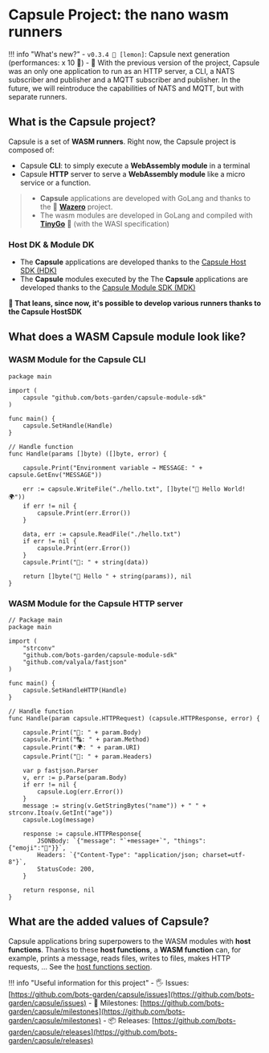 # Capsule Project: the nano wasm runners

!!! info "What's new?"
    - `v0.3.4 🍋 [lemon]`: Capsule next generation (performances: x 10 🚀)
    - 🤚 With the previous version of the project, Capsule was an only one application to run as an HTTP server, a CLI, a NATS subscriber and publisher and a MQTT subscriber and publisher. In the future, we will reintroduce the capabilities of NATS and MQTT, but with separate runners.

## What is the **Capsule** project?

Capsule is a set of **WASM runners**. Right now, the Capsule project is composed of:

- Capsule **CLI**: to simply execute a **WebAssembly module** in a terminal
- Capsule **HTTP** server to serve a **WebAssembly module** like a micro service or a function.

> - **Capsule** applications are developed with GoLang and thanks to the 💜 **[Wazero](https://github.com/tetratelabs/wazero)** project. 
> - The wasm modules are developed in GoLang and compiled with **[TinyGo](https://tinygo.org/)** 💜 (with the WASI specification)

### Host DK & Module DK

- The **Capsule** applications are developed thanks to the [Capsule Host SDK (HDK)](https://bots-garden.github.io/capsule-host-sdk/)
- The **Capsule** modules executed by the The **Capsule** applications are developed thanks to the [Capsule Module SDK (MDK)](https://bots-garden.github.io/capsule-module-sdk/)

**🎉 That leans, since now, it's possible to develop various runners thanks to the Capsule HostSDK**

## What does a **WASM Capsule module** look like?

### WASM Module for the Capsule CLI
```golang
package main

import (
	capsule "github.com/bots-garden/capsule-module-sdk"
)

func main() {
	capsule.SetHandle(Handle)
}

// Handle function
func Handle(params []byte) ([]byte, error) {

	capsule.Print("Environment variable → MESSAGE: " + capsule.GetEnv("MESSAGE"))

	err := capsule.WriteFile("./hello.txt", []byte("👋 Hello World! 🌍"))
	if err != nil {
		capsule.Print(err.Error())
	}

	data, err := capsule.ReadFile("./hello.txt")
	if err != nil {
		capsule.Print(err.Error())
	}
	capsule.Print("📝: " + string(data))
	
	return []byte("👋 Hello " + string(params)), nil
}

```

### WASM Module for the Capsule HTTP server
```golang
// Package main
package main

import (
	"strconv"
	"github.com/bots-garden/capsule-module-sdk"
	"github.com/valyala/fastjson"
)

func main() {
	capsule.SetHandleHTTP(Handle)
}

// Handle function 
func Handle(param capsule.HTTPRequest) (capsule.HTTPResponse, error) {
	
	capsule.Print("📝: " + param.Body)
	capsule.Print("🔠: " + param.Method)
	capsule.Print("🌍: " + param.URI)
	capsule.Print("👒: " + param.Headers)
	
	var p fastjson.Parser
	v, err := p.Parse(param.Body)
	if err != nil {
		capsule.Log(err.Error())
	}
	message := string(v.GetStringBytes("name")) + " " + strconv.Itoa(v.GetInt("age"))
	capsule.Log(message)

	response := capsule.HTTPResponse{
		JSONBody: `{"message": "`+message+`", "things":{"emoji":"🐯"}}`,
		Headers: `{"Content-Type": "application/json; charset=utf-8"}`,
		StatusCode: 200,
	}

	return response, nil
}
```

## What are the **added values** of Capsule?

Capsule applications bring superpowers to the WASM modules with **host functions**. Thanks to these **host functions**, a **WASM function** can, for example, prints a message, reads files, writes to files, makes HTTP requests, ... See the [host functions section](host-functions-intro.md).


!!! info "Useful information for this project"
    - 🖐 Issues: [https://github.com/bots-garden/capsule/issues](https://github.com/bots-garden/capsule/issues)
    - 🚧 Milestones: [https://github.com/bots-garden/capsule/milestones](https://github.com/bots-garden/capsule/milestones)
    - 📦 Releases: [https://github.com/bots-garden/capsule/releases](https://github.com/bots-garden/capsule/releases)
